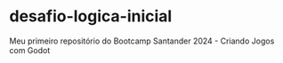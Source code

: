 # desafio-logica-inicial
Meu primeiro repositório do Bootcamp Santander 2024 - Criando Jogos com Godot
